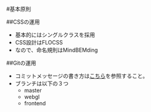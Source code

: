 #基本原則

##CSSの運用
* 基本的にはシングルクラスを採用
* CSS設計はFLOCSS
* なので、命名規則はMindBEMding

##Gitの運用
* コミットメッセージの書き方は[こちら](http://morizyun.github.io/blog/git-commit-log-format/)を参照すること。
* ブランチは以下の３つ
  * master
  * webgl
  * frontend
